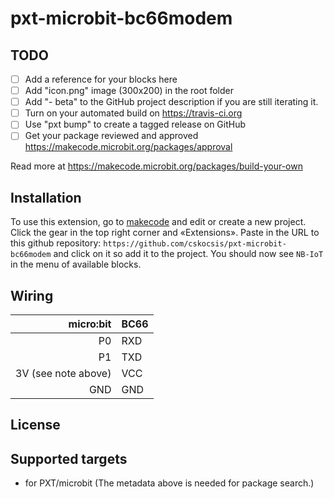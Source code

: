 # pxt-microbit-bc66modem



## TODO

- [ ] Add a reference for your blocks here
- [ ] Add "icon.png" image (300x200) in the root folder
- [ ] Add "- beta" to the GitHub project description if you are still iterating it.
- [ ] Turn on your automated build on https://travis-ci.org
- [ ] Use "pxt bump" to create a tagged release on GitHub
- [ ] Get your package reviewed and approved https://makecode.microbit.org/packages/approval

Read more at https://makecode.microbit.org/packages/build-your-own

## Installation

To use this extension, go to [makecode](https://makecode.microbit.org/) and edit or create a new project. Click the gear in the top right corner and «Extensions». Paste in the URL to this github repository: `https://github.com/cskocsis/pxt-microbit-bc66modem` and click on it so add it to the project. You should now see `NB-IoT` in the menu of available blocks.


## Wiring

micro:bit | BC66
---------:|----------
P0 | RXD
P1 | TXD
3V (see note above) | VCC
GND | GND

## License



## Supported targets

* for PXT/microbit
(The metadata above is needed for package search.)

